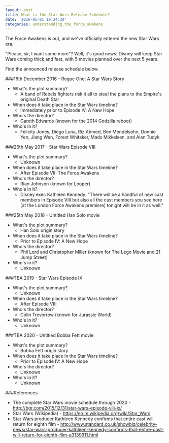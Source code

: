 ```yaml
---
layout: post
title: What is the Star Wars Release Schedule?
date: '2016-01-01 19:34:30'
categories: understanding_the_force_awakens
---
```


The Force Awakens is out, and we've officially entered the new Star Wars era.

"Please, sir, I want some more"? Well, it's good news: Disney will keep Star Wars coming thick and fast, with 5 movies planned over the next 5 years.

Find the announced release schedule below.

###16th December 2016 - Rogue One: A Star Wars Story

* What's the plot summary?
  * A band of Rebels fighters risk it all to steal the plans to the Empire's original Death Star
* When does it take place in the Star Wars timeline?
  * Immediately prior to Episode IV: A New Hope
* Who's the director?
  * Gareth Edwards (known for the 2014 Godzilla reboot)
* Who's in it?
  * Felicity Jones, Diego Luna, Riz Ahmed, Ben Mendelsohn, Donnie Yen, Jiang Wen, Forest Whitaker, Mads Mikkelsen, and Alan Tudyk

###26th May 2017 - Star Wars Episode VIII

* What's the plot summary?
  * Unknown
* When does it take place in the Star Wars timeline?
  * After Episode VII: The Force Awakens
* Who's the director?
  * Rian Johnson (known for Looper)
* Who's in it?
  * Disney exec Kathleen Kennedy: "There will be a handful of new cast members in Episode VIII but also all the cast members you see here [at the London Force Awakens premiere] tonight will be in it as well."

###25th May 2018 - Untitled Han Solo movie

* What's the plot summary?
  * Han Solo origin story
* When does it take place in the Star Wars timeline?
  * Prior to Episode IV: A New Hope
* Who's the director?
  * Phil Lord and Christopher Miller (known for The Lego Movie and 21 Jump Street)
* Who's in it?
  * Unknown

###TBA 2019 - Star Wars Episode IX

* What's the plot summary?
  * Unknown
* When does it take place in the Star Wars timeline?
  * After Episode VIII 
* Who's the director?
  * Colin Trevorrow (known for Jurassic World)
* Who's in it?
  * Unknown

###TBA 2020 - Untitled Bobba Fett movie

* What's the plot summary?
  * Bobba Fett origin story
* When does it take place in the Star Wars timeline?
  * Prior to Episode IV: A New Hope
* Who's the director?
  * Unknown
* Who's in it?
  * Unknown

###References

* The complete Star Wars movie schedule through 2020 - http://bgr.com/2015/12/31/star-wars-episode-viii-ix/
* Star Wars (Wikipedia) - https://en.m.wikipedia.org/wiki/Star_Wars
* Star Wars producer Kathleen Kennedy confirms that entire cast will return for eighth film - http://www.standard.co.uk/showbiz/celebrity-news/star-wars-producer-kathleen-kennedy-confirms-that-entire-cast-will-return-for-eighth-film-a3139911.html